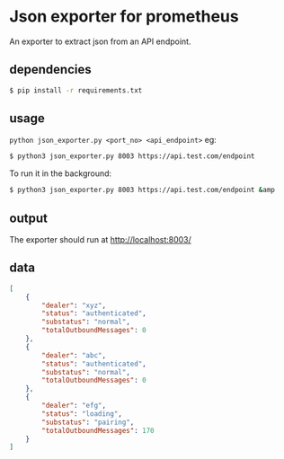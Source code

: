 # Json exporter for prometheus

An exporter to extract json from an API endpoint.

## dependencies
```sh
$ pip install -r requirements.txt
```

## usage

`python json_exporter.py <port_no> <api_endpoint>`
eg:
```sh
$ python3 json_exporter.py 8003 https://api.test.com/endpoint
```
To run it in the background:
```sh
$ python3 json_exporter.py 8003 https://api.test.com/endpoint &amp
```

## output
The exporter should run at [http://localhost:8003/](http://localhost:8003/)

## data
```json
[
    {
        "dealer": "xyz",
        "status": "authenticated",
        "substatus": "normal",
        "totalOutboundMessages": 0
    },
    {
        "dealer": "abc",
        "status": "authenticated",
        "substatus": "normal",
        "totalOutboundMessages": 0
    },
    {
        "dealer": "efg",
        "status": "loading",
        "substatus": "pairing",
        "totalOutboundMessages": 170
    }
]
```
